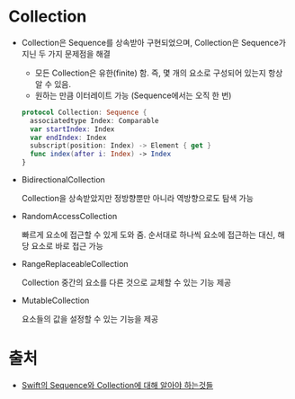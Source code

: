 # Collection

- Collection은 Sequence를 상속받아 구현되었으며, Collection은 Sequence가 지닌 두 가지 문제점을 해결

  - 모든 Collection은 유한(finite) 함. 즉, 몇 개의 요소로 구성되어 있는지 항상 알 수 있음.
  - 원하는 만큼 이터레이트 가능 (Sequence에서는 오직 한 번)

  ```swift
  protocol Collection: Sequence {
    associatedtype Index: Comparable
    var startIndex: Index
    var endIndex: Index
    subscript(position: Index) -> Element { get }
    func index(after i: Index) -> Index
  }
  ```

- BidirectionalCollection

  Collection을 상속받았지만 정방향뿐만 아니라 역방향으로도 탐색 가능

- RandomAccessCollection

  빠르게 요소에 접근할 수 있게 도와 줌. 순서대로 하나씩 요소에 접근하는 대신, 해당 요소로 바로 접근 가능

- RangeReplaceableCollection

  Collection 중간의 요소를 다른 것으로 교체할 수 있는 기능 제공

- MutableCollection

  요소들의 값을 설정할 수 있는 기능을 제공

# 출처

- [Swift의 Sequence와 Collection에 대해 알아야 하는것들](https://academy.realm.io/kr/posts/try-swift-soroush-khanlou-sequence-collection/)

